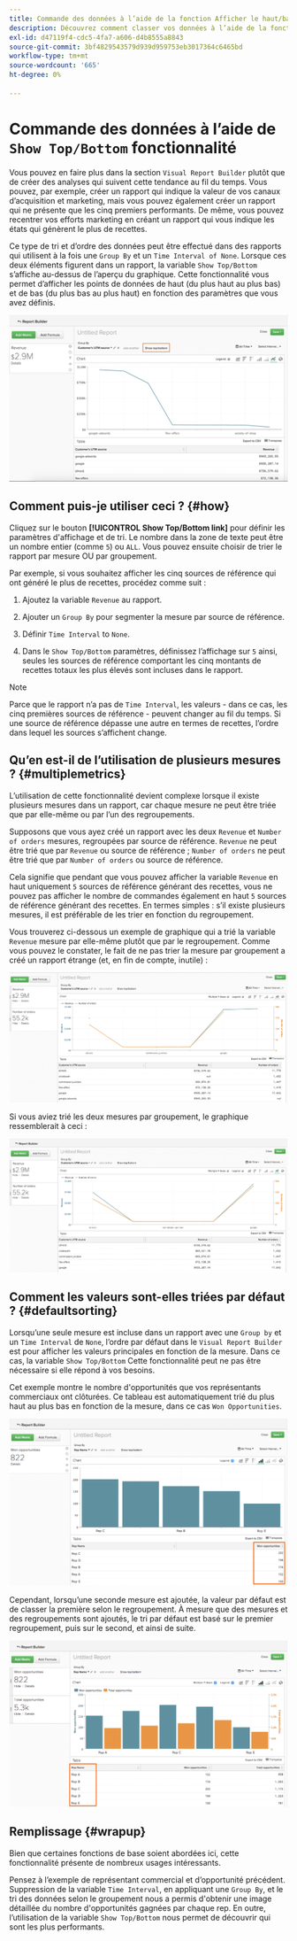 ```yaml
---
title: Commande des données à l’aide de la fonction Afficher le haut/bas
description: Découvrez comment classer vos données à l’aide de la fonction Afficher le haut/bas.
exl-id: d47119f4-cdc5-4fa7-a606-d4b8555a8843
source-git-commit: 3bf4829543579d939d959753eb3017364c6465bd
workflow-type: tm+mt
source-wordcount: '665'
ht-degree: 0%

---
```


# Commande des données à l’aide de `Show Top/Bottom` fonctionnalité

Vous pouvez en faire plus dans la section `Visual Report Builder` plutôt que de créer des analyses qui suivent cette tendance au fil du temps. Vous pouvez, par exemple, créer un rapport qui indique la valeur de vos canaux d’acquisition et marketing, mais vous pouvez également créer un rapport qui ne présente que les cinq premiers performants. De même, vous pouvez recentrer vos efforts marketing en créant un rapport qui vous indique les états qui génèrent le plus de recettes.

Ce type de tri et d’ordre des données peut être effectué dans des rapports qui utilisent à la fois une `Group By` et un `Time Interval of None`. Lorsque ces deux éléments figurent dans un rapport, la variable `Show Top/Bottom` s’affiche au-dessus de l’aperçu du graphique. Cette fonctionnalité vous permet d’afficher les points de données de haut (du plus haut au plus bas) et de bas (du plus bas au plus haut) en fonction des paramètres que vous avez définis.

![Afficher la fonction Haut/Bas dans le Report Builder visuel.](../../assets/Show_Top_Bottom.png)

## Comment puis-je utiliser ceci ? {#how}

Cliquez sur le bouton **[!UICONTROL Show Top/Bottom link]** pour définir les paramètres d&#39;affichage et de tri. Le nombre dans la zone de texte peut être un nombre entier (comme `5`) ou `ALL`. Vous pouvez ensuite choisir de trier le rapport par mesure OU par groupement.

Par exemple, si vous souhaitez afficher les cinq sources de référence qui ont généré le plus de recettes, procédez comme suit :

1. Ajoutez la variable `Revenue` au rapport.

1. Ajouter un `Group By` pour segmenter la mesure par source de référence.

1. Définir `Time Interval` to `None`.

1. Dans le `Show Top/Bottom` paramètres, définissez l’affichage sur `5` ainsi, seules les sources de référence comportant les cinq montants de recettes totaux les plus élevés sont incluses dans le rapport.

>[!NOTE]
>
>Parce que le rapport n’a pas de `Time Interval`, les valeurs - dans ce cas, les cinq premières sources de référence - peuvent changer au fil du temps. Si une source de référence dépasse une autre en termes de recettes, l’ordre dans lequel les sources s’affichent change.

## Qu’en est-il de l’utilisation de plusieurs mesures ? {#multiplemetrics}

L’utilisation de cette fonctionnalité devient complexe lorsque il existe plusieurs mesures dans un rapport, car chaque mesure ne peut être triée que par elle-même ou par l’un des regroupements.

Supposons que vous ayez créé un rapport avec les deux `Revenue` et `Number of orders` mesures, regroupées par source de référence. `Revenue` ne peut être trié que par `Revenue` ou source de référence ; `Number of orders` ne peut être trié que par `Number of orders` ou source de référence.

Cela signifie que pendant que vous pouvez afficher la variable `Revenue` en haut uniquement `5` sources de référence générant des recettes, vous ne pouvez pas afficher le nombre de commandes également en haut `5` sources de référence générant des recettes. En termes simples : s’il existe plusieurs mesures, il est préférable de les trier en fonction du regroupement.

Vous trouverez ci-dessous un exemple de graphique qui a trié la variable `Revenue` mesure par elle-même plutôt que par le regroupement. Comme vous pouvez le constater, le fait de ne pas trier la mesure par groupement a créé un rapport étrange (et, en fin de compte, inutile) :

![Résultats de rapports étranges et peu utiles.](../../assets/strange-report-results.png)

Si vous aviez trié les deux mesures par groupement, le graphique ressemblerait à ceci :

![Tri des deux mesures par regroupement.](../../assets/sort-metrics-by-grouping.png)

## Comment les valeurs sont-elles triées par défaut ? {#defaultsorting}

Lorsqu’une seule mesure est incluse dans un rapport avec une `Group by` et un `Time Interval` de `None`, l’ordre par défaut dans le `Visual Report Builder` est pour afficher les valeurs principales en fonction de la mesure. Dans ce cas, la variable `Show Top/Bottom` Cette fonctionnalité peut ne pas être nécessaire si elle répond à vos besoins.

Cet exemple montre le nombre d&#39;opportunités que vos représentants commerciaux ont clôturées. Ce tableau est automatiquement trié du plus haut au plus bas en fonction de la mesure, dans ce cas `Won Opportunities`.

![Classement par mesure.](../../assets/Ordered_by_metric.png)

Cependant, lorsqu’une seconde mesure est ajoutée, la valeur par défaut est de classer la première selon le regroupement. À mesure que des mesures et des regroupements sont ajoutés, le tri par défaut est basé sur le premier regroupement, puis sur le second, et ainsi de suite.

![Classement par groupement.](../../assets/Ordered_by_grouping.png)

## Remplissage {#wrapup}

Bien que certaines fonctions de base soient abordées ici, cette fonctionnalité présente de nombreux usages intéressants.

Pensez à l’exemple de représentant commercial et d’opportunité précédent. Suppression de la variable `Time Interval`, en appliquant une `Group By`, et le tri des données selon le groupement nous a permis d&#39;obtenir une image détaillée du nombre d&#39;opportunités gagnées par chaque rep. En outre, l’utilisation de la variable `Show Top/Bottom` nous permet de découvrir qui sont les plus performants.
